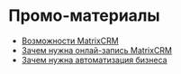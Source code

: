 # Промо-материалы

* [Возможности MatrixCRM](vozmozhnosti-matrixcrm.md)
* [Зачем нужна онлай-запись MatrixCRM](zachem-nuzhna-onlai-zapis-matrixcrm.md)
* [Зачем нужна автоматизация бизнеса](zachem-nuzhna-avtomatizaciya-biznesa.md)
